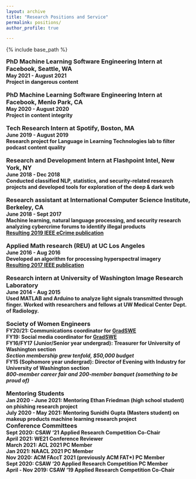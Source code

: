 ```yaml
---
layout: archive
title: "Research Positions and Service"
permalink: positions/
author_profile: true

---
```


<style type='text/css'> 
h2, h3, h4, h5, h6 {margin: 0;}
.br {display: block; margin-bottom: 0em; margin: 0;} 
</style>

{% include base_path %}

### PhD Machine Learning Software Engineering Intern at Facebook, Seattle, WA
#### May 2021 - August 2021
#### Project in dangerous content
<br/>

### PhD Machine Learning Software Engineering Intern at Facebook, Menlo Park, CA
#### May 2020 - August 2020
#### Project in content integrity
<br/>

### Tech Research Intern at Spotify, Boston, MA
#### June 2019 - August 2019
#### Research project for Language in Learning Technologies lab to filter podcast content quality
<br/>

### Research and Development Intern at Flashpoint Intel, New York, NY
#### June 2018 - Dec 2018  
#### Conducted classified NLP, statistics, and security-related research projects and developed tools for exploration of the deep & dark web
<br/>

### Research assistant at International Computer Science Institute, Berkeley, CA
#### June 2018 - Sept 2017  
#### Machine learning, natural language processing, and security research analyzing cybercrime forums to identify illegal products 
#### [Resulting 2019 IEEE eCrime publication](https://ieeexplore.ieee.org/document/9037582)
<br/>

### Applied Math research (REU) at UC Los Angeles
#### June 2016 - Aug 2016  
#### Developed an algorithm for processing hyperspectral imagery  
#### [Resulting 2017 IEEE publication](https://ieeexplore.ieee.org/document/7953347)
<br/>

### Research intern at University of Washington Image Research Laboratory
#### June 2014 - Aug 2015  
#### Used MATLAB and Arduino to analyze light signals transmitted through finger. Worked with researchers and fellows at UW Medical Center Dept. of Radiology.
<br/>

### Society of Women Engineers
#### FY20/21: Communications coordinator for [GradSWE](http://gradswe.swe.org)
#### FY19: Social media coordinator for [GradSWE](http://gradswe.swe.org)
#### FY16/FY17 (Junior/Senior year undergrad): Treasurer for University of Washington section
##### Section membership grew tenfold, $50,000 budget
#### FY15 (Sophomore year undergrad): Director of Evening with Industry for University of Washington section
##### 800-member career fair and 200-member banquet (something to be proud of)
<br/>

### Mentoring Students
#### Jan 2020 - June 2021: Mentoring Ethan Friedman (high school student) on phishing research project
#### July 2020 - May 2021: Mentoring Sunidhi Gupta (Masters student) on makeup products machine learning research project

### Conference Committees
#### Sept 2020: CSAW ‘21 Applied Research Competition Co-Chair
#### April 2021: WE21 Conference Reviewer
#### March 2021: ACL 2021 PC Member
#### Jan 2021: NAACL 2021 PC Member
#### Nov 2020: ACM FAccT 2021 (previously ACM FAT*) PC Member
#### Sept 2020: CSAW ‘20 Applied Research Competition PC Member
#### April - Nov 2019: CSAW ‘19 Applied Research Competition Co-Chair
